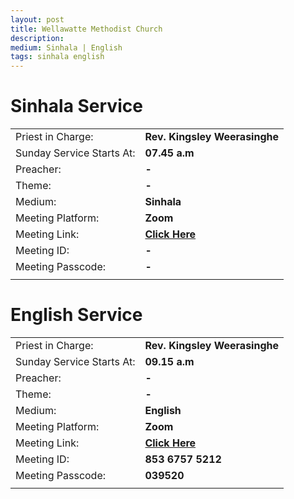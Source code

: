 ```yaml
---
layout: post
title: Wellawatte Methodist Church
description: 
medium: Sinhala | English
tags: sinhala english
---
```


# Sinhala Service

|  |  |
|--|--|
| Priest in Charge: | **Rev. Kingsley Weerasinghe** |
| Sunday Service Starts At: | **07.45 a.m** |
| Preacher: | **-** |
| Theme: | **-** |
| Medium: | **Sinhala** |
| Meeting Platform: | **Zoom** |
| Meeting Link: | **[Click Here]()** |
| Meeting ID: | **-** |
| Meeting Passcode: | **-** |
|||

# English Service

|  |  |
|--|--|
| Priest in Charge: | **Rev. Kingsley Weerasinghe** |
| Sunday Service Starts At: | **09.15 a.m** |
| Preacher: | **-** |
| Theme: | **-** |
| Medium: | **English** |
| Meeting Platform: | **Zoom** |
| Meeting Link: | **[Click Here]( https://us02web.zoom.us/j/85367575212?pwd=VE9VV0FlSHBpaVJnMUF0TTlyeFcvQT09)** |
| Meeting ID: | **853 6757 5212** |
| Meeting Passcode: | **039520** |
|||



